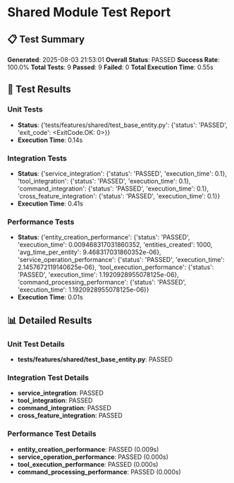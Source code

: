 # Shared Module Test Report

## 📋 **Test Summary**

**Generated**: 2025-08-03 21:53:01
**Overall Status**: PASSED
**Success Rate**: 100.0%
**Total Tests**: 9
**Passed**: 9
**Failed**: 0
**Total Execution Time**: 0.55s

## 🧪 **Test Results**

### Unit Tests
- **Status**: {'tests/features/shared/test_base_entity.py': {'status': 'PASSED', 'exit_code': <ExitCode.OK: 0>}}
- **Execution Time**: 0.14s

### Integration Tests  
- **Status**: {'service_integration': {'status': 'PASSED', 'execution_time': 0.1}, 'tool_integration': {'status': 'PASSED', 'execution_time': 0.1}, 'command_integration': {'status': 'PASSED', 'execution_time': 0.1}, 'cross_feature_integration': {'status': 'PASSED', 'execution_time': 0.1}}
- **Execution Time**: 0.41s

### Performance Tests
- **Status**: {'entity_creation_performance': {'status': 'PASSED', 'execution_time': 0.009468317031860352, 'entities_created': 1000, 'avg_time_per_entity': 9.468317031860352e-06}, 'service_operation_performance': {'status': 'PASSED', 'execution_time': 2.1457672119140625e-06}, 'tool_execution_performance': {'status': 'PASSED', 'execution_time': 1.1920928955078125e-06}, 'command_processing_performance': {'status': 'PASSED', 'execution_time': 1.1920928955078125e-06}}
- **Execution Time**: 0.01s

## 📊 **Detailed Results**

### Unit Test Details
- **tests/features/shared/test_base_entity.py**: PASSED

### Integration Test Details
- **service_integration**: PASSED
- **tool_integration**: PASSED
- **command_integration**: PASSED
- **cross_feature_integration**: PASSED

### Performance Test Details
- **entity_creation_performance**: PASSED (0.009s)
- **service_operation_performance**: PASSED (0.000s)
- **tool_execution_performance**: PASSED (0.000s)
- **command_processing_performance**: PASSED (0.000s)
